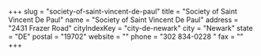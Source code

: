 +++
slug = "society-of-saint-vincent-de-paul"
title = "Society of Saint Vincent De Paul"
name = "Society of Saint Vincent De Paul"
address = "2431 Frazer Road"
cityIndexKey = "city-de-newark"
city = "Newark"
state = "DE"
postal = "19702"
website = ""
phone = "302 834-0228 "
fax = ""
+++
